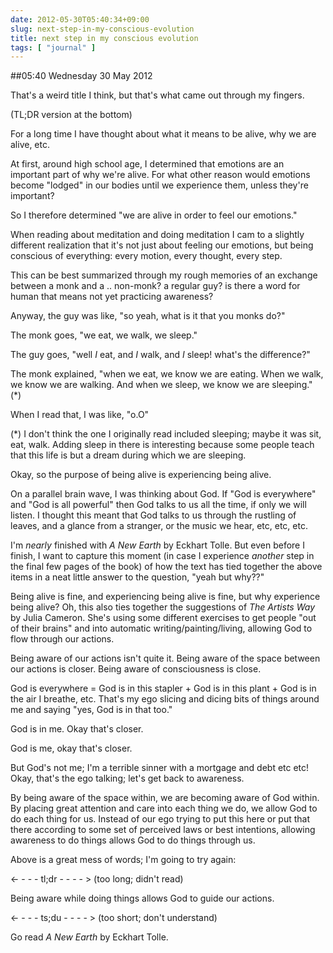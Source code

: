 ```yaml
---
date: 2012-05-30T05:40:34+09:00
slug: next-step-in-my-conscious-evolution
title: next step in my conscious evolution
tags: [ "journal" ]
---
```


##05:40 Wednesday 30 May 2012

That's a weird title I think, but that's what came out through my fingers.

 

(TL;DR version at the bottom)

 

For a long time I have thought about what it means to be alive, why we are alive, etc.

 

At first, around high school age, I determined that emotions are an important part of why we're alive.  For what other reason would emotions become "lodged" in our bodies until we experience them, unless they're important?

 

So I therefore determined "we are alive in order to feel our emotions."

 

When reading about meditation and doing meditation I cam to a slightly different realization that it's not just about feeling our emotions, but being conscious of everything: every motion, every thought, every step.

 

This can be best summarized through my rough memories of an exchange between a monk and a .. non-monk?  a regular guy?  is there a word for human that means not yet practicing awareness?

 

Anyway, the guy was like, "so yeah, what is it that you monks do?"

 

The monk goes, "we eat, we walk, we sleep."

 

The guy goes, "well *I* eat, and *I* walk, and *I* sleep!  what's the difference?"

 

The monk explained, "when we eat, we know we are eating.  When we walk, we know we are walking.  And when we sleep, we know we are sleeping."  (*)

 

When I read that, I was like, "o.O"

 

(*) I don't think the one I originally read included sleeping; maybe it was sit, eat, walk.  Adding sleep in there is interesting because some people teach that this life is but a dream during which we are sleeping.

 

Okay, so the purpose of being alive is experiencing being alive. 

 

On a parallel brain wave, I was thinking about God.  If "God is everywhere" and "God is all powerful" then God talks to us all the time, if only we will listen.  I thought this meant that God talks to us through the rustling of leaves, and a glance from a stranger, or the music we hear, etc, etc, etc.

 

I'm *nearly* finished with _A New Earth_ by Eckhart Tolle.  But even before I finish, I want to capture this moment (in case I experience *another* step in the final few pages of the book) of how the text has tied together the above items in a neat little answer to the question, "yeah but why??"

 

Being alive is fine, and experiencing being alive is fine, but why experience being alive?  Oh, this also ties together the suggestions of _The Artists Way_ by Julia Cameron.  She's using some different exercises to get people "out of their brains" and into automatic writing/painting/living, allowing God to flow through our actions.

 

Being aware of our actions isn't quite it.  Being aware of the space between our actions is closer.  Being aware of consciousness is close.

 

God is everywhere = God is in this stapler + God is in this plant + God is in the air I breathe, etc.  That's my ego slicing and dicing bits of things around me and saying "yes, God is in that too."

 

God is in me.  Okay that's closer.

 

God is me, okay that's closer.

 

But God's not me; I'm a terrible sinner with a mortgage and debt etc etc!  Okay, that's the ego talking; let's get back to awareness.

 

By being aware of the space within, we are becoming aware of God within.  By placing great attention and care into each thing we do, we allow God to do each thing for us.  Instead of our ego trying to put this here or put that there according to some set of perceived laws or best intentions, allowing awareness to do things allows God to do things through us.

 

Above is a great mess of words; I'm going to try again:

 

<- - - - tl;dr - - - - > (too long; didn't read)

 

Being aware while doing things allows God to guide our actions.

 

<- - - - ts;du - - - - > (too short; don't understand)

 

Go read _A New Earth_ by Eckhart Tolle.

